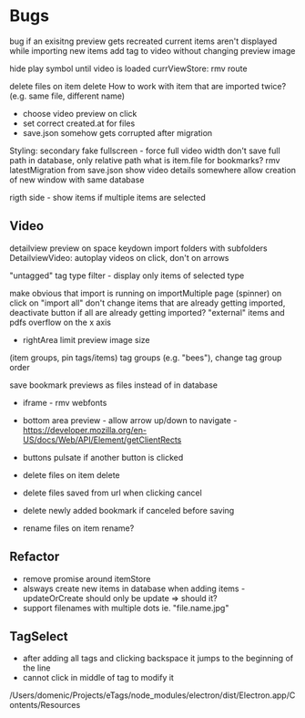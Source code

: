 # Bugs

bug if an exisitng preview gets recreated
current items aren't displayed while importing new items
add tag to video without changing preview image


hide play symbol until video is loaded
currViewStore: rmv route

delete files on item delete
How to work with item that are imported twice? (e.g. same file, different name)

* choose video preview on click 
* set correct created.at for files
* save.json somehow gets corrupted after migration

Styling:
secondary fake fullscreen - force full video width
don't save full path in database, only relative path
what is item.file for bookmarks?
rmv latestMigration from save.json
show video details somewhere
allow creation of new window with same database

rigth side - show items if multiple items are selected
## Video
detailview preview on space keydown
import folders with subfolders
DetailviewVideo: autoplay videos on click, don't on arrows 



"untagged" tag
type filter - display only items of selected type

make obvious that import is running on importMultiple page (spinner) on click on "import all" don't change items that are already getting imported, deactivate button if all are already getting imported?
"external" items and pdfs overflow on the x axis
* rightArea limit preview image size

(item groups, pin tags/items)
tag groups (e.g. "bees"), change tag group order

save bookmark previews as files instead of in database


* iframe - rmv webfonts
* bottom area preview - allow arrow up/down to navigate - https://developer.mozilla.org/en-US/docs/Web/API/Element/getClientRects

* buttons pulsate if another button is clicked

* delete files on item delete
* delete files saved from url when clicking cancel
* delete newly added bookmark if canceled before saving

* rename files on item rename?

## Refactor
* remove promise around itemStore
* alsways create new items in database when adding items - updateOrCreate should only be update => should it?
* support filenames with multiple dots ie. "file.name.jpg"
## TagSelect
* after adding all tags and clicking backspace it jumps to the beginning of the line
* cannot click in middle of tag to modify it



/Users/domenic/Projects/eTags/node_modules/electron/dist/Electron.app/Contents/Resources
